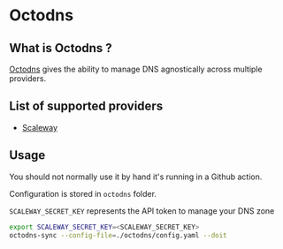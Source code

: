 # Octodns

## What is Octodns ?

[Octodns](https://github.com/octodns/octodns) gives the ability to manage DNS agnostically across multiple providers.

## List of supported providers

* [Scaleway](https://www.scaleway.com/en/)

## Usage

You should not normally use it by hand it's running in a Github action.

Configuration is stored in `octodns` folder.

`SCALEWAY_SECRET_KEY` represents the API token to manage your DNS zone

```sh
export SCALEWAY_SECRET_KEY=<SCALEWAY_SECRET_KEY>
octodns-sync --config-file=./octodns/config.yaml --doit
```
